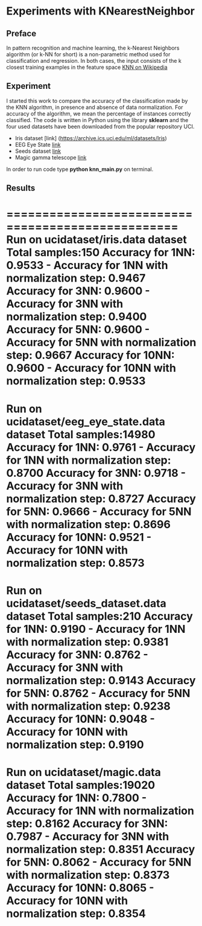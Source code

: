 # Experiments with KNearestNeighbor #

## Preface ##
In pattern recognition and machine learning, the k-Nearest Neighbors algorithm (or k-NN for short) is a non-parametric method used for classification and regression. In both cases, the input consists of the k closest training examples in the feature space
[KNN on Wikipedia](https://en.wikipedia.org/wiki/K-nearest_neighbors_algorithm)

## Experiment ##
I started this work to compare the accuracy of the classification made by the KNN algorithm, in presence and absence of data normalization. For accuracy of the algorithm, we mean the percentage of instances correctly classified.
The code is written in Python using the library **sklearn** and the four used datasets have been downloaded from the popular repository UCI. 
* Iris dataset [link] (https://archive.ics.uci.edu/ml/datasets/Iris)
* EEG Eye State [link](https://archive.ics.uci.edu/ml/datasets/EEG+Eye+State)
* Seeds dataset [link](https://archive.ics.uci.edu/ml/datasets/seeds)
* Magic gamma telescope [link](https://archive.ics.uci.edu/ml/datasets/MAGIC+Gamma+Telescope)

In order to run code type **python knn_main.py** on terminal.

## Results ##
==================================================
Run on ucidataset/iris.data dataset
Total samples:150
Accuracy for 1NN: 0.9533 - Accuracy for 1NN with normalization step: 0.9467
Accuracy for 3NN: 0.9600 - Accuracy for 3NN with normalization step: 0.9400
Accuracy for 5NN: 0.9600 - Accuracy for 5NN with normalization step: 0.9667
Accuracy for 10NN: 0.9600 - Accuracy for 10NN with normalization step: 0.9533
==================================================
Run on ucidataset/eeg_eye_state.data dataset
Total samples:14980
Accuracy for 1NN: 0.9761 - Accuracy for 1NN with normalization step: 0.8700
Accuracy for 3NN: 0.9718 - Accuracy for 3NN with normalization step: 0.8727
Accuracy for 5NN: 0.9666 - Accuracy for 5NN with normalization step: 0.8696
Accuracy for 10NN: 0.9521 - Accuracy for 10NN with normalization step: 0.8573
==================================================
Run on ucidataset/seeds_dataset.data dataset
Total samples:210
Accuracy for 1NN: 0.9190 - Accuracy for 1NN with normalization step: 0.9381
Accuracy for 3NN: 0.8762 - Accuracy for 3NN with normalization step: 0.9143
Accuracy for 5NN: 0.8762 - Accuracy for 5NN with normalization step: 0.9238
Accuracy for 10NN: 0.9048 - Accuracy for 10NN with normalization step: 0.9190
==================================================
Run on ucidataset/magic.data dataset
Total samples:19020
Accuracy for 1NN: 0.7800 - Accuracy for 1NN with normalization step: 0.8162
Accuracy for 3NN: 0.7987 - Accuracy for 3NN with normalization step: 0.8351
Accuracy for 5NN: 0.8062 - Accuracy for 5NN with normalization step: 0.8373
Accuracy for 10NN: 0.8065 - Accuracy for 10NN with normalization step: 0.8354
==================================================
